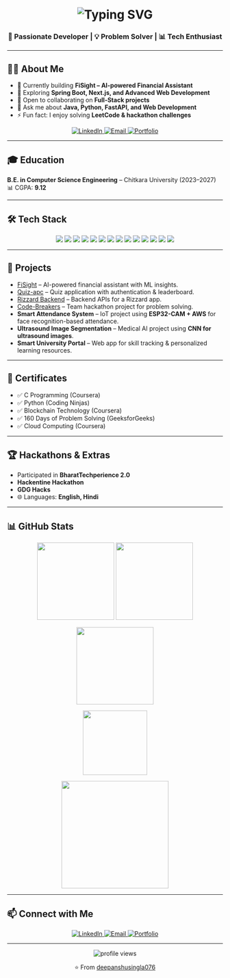 <h1 align="center">
  <img src="https://readme-typing-svg.herokuapp.com?font=Fira+Code&size=28&pause=1000&color=00F5D4&center=true&vCenter=true&width=600&lines=Hi+%F0%9F%91%8B%2C+I'm+Deepanshu+Singla;Full+Stack+Developer+%F0%9F%92%BB;Passionate+Problem+Solver+%F0%9F%A7%A0" alt="Typing SVG"/>
</h1>

<h3 align="center">🚀 Passionate Developer | 💡 Problem Solver | 📊 Tech Enthusiast</h3>

---

## 🧑‍💻 About Me  
- 🔭 Currently building **FiSight – AI-powered Financial Assistant**  
- 🌱 Exploring **Spring Boot, Next.js, and Advanced Web Development**  
- 👯 Open to collaborating on **Full-Stack projects**  
- 💬 Ask me about **Java, Python, FastAPI, and Web Development**  
- ⚡ Fun fact: I enjoy solving **LeetCode & hackathon challenges**  

<p align="center">
  <a href="https://www.linkedin.com/in/deepanshu-singla" target="_blank">
    <img src="https://img.shields.io/badge/LinkedIn-Deepanshu%20Singla-blue?style=for-the-badge&logo=linkedin" alt="LinkedIn"/>
  </a>
  <a href="mailto:deepanshusingla0076@gmail.com">
    <img src="https://img.shields.io/badge/Email-deepanshusingla0076%40gmail.com-red?style=for-the-badge&logo=gmail" alt="Email"/>
  </a>
  <a href="#">
    <img src="https://img.shields.io/badge/Portfolio-Coming%20Soon-orange?style=for-the-badge&logo=firefox" alt="Portfolio"/>
  </a>
</p>

---

## 🎓 Education  
**B.E. in Computer Science Engineering** – Chitkara University (2023–2027)  
📊 CGPA: **9.12**  

---

## 🛠️ Tech Stack  
<p align="center">
  <!-- Languages -->
  <img src="https://img.shields.io/badge/Java-%23ED8B00.svg?style=for-the-badge&logo=java&logoColor=white"/>
  <img src="https://img.shields.io/badge/Python-3776AB.svg?style=for-the-badge&logo=python&logoColor=white"/>
  <img src="https://img.shields.io/badge/C++-00599C.svg?style=for-the-badge&logo=cplusplus&logoColor=white"/>
  <img src="https://img.shields.io/badge/C-00599C.svg?style=for-the-badge&logo=c&logoColor=white"/>
  <img src="https://img.shields.io/badge/JavaScript-F7DF1E.svg?style=for-the-badge&logo=javascript&logoColor=black"/>
  <img src="https://img.shields.io/badge/TypeScript-3178C6.svg?style=for-the-badge&logo=typescript&logoColor=white"/>
  
  <!-- Frameworks -->
  <img src="https://img.shields.io/badge/Spring%20Boot-6DB33F.svg?style=for-the-badge&logo=springboot&logoColor=white"/>
  <img src="https://img.shields.io/badge/Next.js-000000.svg?style=for-the-badge&logo=nextdotjs&logoColor=white"/>
  <img src="https://img.shields.io/badge/React-20232A.svg?style=for-the-badge&logo=react&logoColor=61DAFB"/>
  <img src="https://img.shields.io/badge/FastAPI-009688.svg?style=for-the-badge&logo=fastapi&logoColor=white"/>
  
  <!-- Tools -->
  <img src="https://img.shields.io/badge/Git-F05032.svg?style=for-the-badge&logo=git&logoColor=white"/>
  <img src="https://img.shields.io/badge/GitHub-181717.svg?style=for-the-badge&logo=github&logoColor=white"/>
  <img src="https://img.shields.io/badge/Docker-2496ED.svg?style=for-the-badge&logo=docker&logoColor=white"/>
  <img src="https://img.shields.io/badge/AWS-232F3E.svg?style=for-the-badge&logo=amazon-aws&logoColor=white"/>
</p>

---

## 🚀 Projects  
- [FiSight](https://github.com/deepanshusingla076/FiSight.git) – AI-powered financial assistant with ML insights.  
- [Quiz-apc](https://github.com/deepanshusingla076/Quiz-apc.git) – Quiz application with authentication & leaderboard.  
- [Rizzard Backend](https://github.com/deepanshusingla076/rizzard_backend.git) – Backend APIs for a Rizzard app.  
- [Code-Breakers](https://github.com/deepanshusingla076/Code-Breakers.git) – Team hackathon project for problem solving.  
- **Smart Attendance System** – IoT project using **ESP32-CAM + AWS** for face recognition-based attendance.  
- **Ultrasound Image Segmentation** – Medical AI project using **CNN for ultrasound images**.  
- **Smart University Portal** – Web app for skill tracking & personalized learning resources.  

---

## 🏅 Certificates  
- ✅ C Programming (Coursera)  
- ✅ Python (Coding Ninjas)  
- ✅ Blockchain Technology (Coursera)  
- ✅ 160 Days of Problem Solving (GeeksforGeeks)  
- ✅ Cloud Computing (Coursera)  

---

## 🏆 Hackathons & Extras  
- Participated in **BharatTechperience 2.0**  
- **Hackentine Hackathon**  
- **GDG Hacks**  
- 🌐 Languages: **English, Hindi**  

---

## 📊 GitHub Stats  

<p align="center">
  <img src="https://github-readme-stats.vercel.app/api?username=deepanshusingla076&show_icons=true&include_all_commits=true&count_private=true&theme=tokyonight&rank_icon=github&hide_border=false" height="180em"/>
  <img src="https://github-readme-stats.vercel.app/api/top-langs/?username=deepanshusingla076&layout=compact&langs_count=8&theme=tokyonight&hide_border=false" height="180em"/>
</p>

<p align="center">
  <img src="https://streak-stats.demolab.com?user=deepanshusingla076&theme=tokyonight&hide_border=false" height="180em"/>
</p>

<p align="center">
  <img src="https://github-profile-trophy.vercel.app/?username=deepanshusingla076&theme=tokyonight&no-frame=false&no-bg=true&margin-w=5" height="150em"/>
</p>

<p align="center">
  <img src="https://github-readme-activity-graph.vercel.app/graph?username=deepanshusingla076&theme=tokyo-night&hide_border=false" height="250em"/>
</p>

---

## 📫 Connect with Me  

<p align="center">
  <a href="https://www.linkedin.com/in/deepanshu-singla-519057335">
    <img src="https://img.shields.io/badge/LinkedIn-Deepanshu%20Singla-blue?style=for-the-badge&logo=linkedin" alt="LinkedIn"/>
  </a>
  <a href="mailto:deepanshusingla0076@gmail.com">
    <img src="https://img.shields.io/badge/Email-Deepanshusingla0076%40gmail.com-red?style=for-the-badge&logo=gmail" alt="Email"/>
  </a>
  <a href="#">
    <img src="https://img.shields.io/badge/Portfolio-Coming%20Soon-orange?style=for-the-badge&logo=firefox" alt="Portfolio"/>
  </a>
</p>

---

<p align="center"> 
  <img src="https://komarev.com/ghpvc/?username=deepanshusingla076&label=Profile%20Views&color=0e75b6&style=for-the-badge" alt="profile views"/> 
</p>

<p align="center">⭐ From <a href="https://github.com/deepanshusingla076">deepanshusingla076</a></p>
